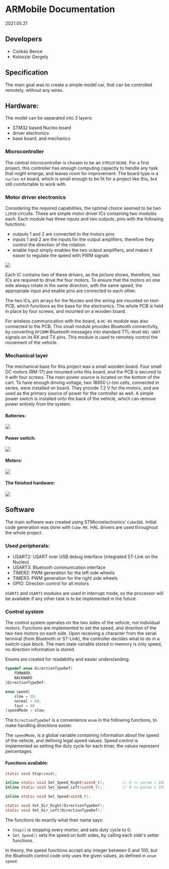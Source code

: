 # ARMobile Documentation
2021.05.21

## Developers
  - Csókás Bence
  - Koloszár Gergely

## Specification

The main goal was to create a simple model car, that can be controlled remotely, without any wires.

## Hardware:

The model can be separated into 3 layers:
  - STM32 based Nucleo board
  - driver electronics
  - base board, and mechanics

### Microcontroller

The central microcontroller is chosen to be an `STM32F303RE`. For a first project, this controller has enough computing capacity to handle any task that might emerge, and leaves room for improvement. The board type is a `nucleo-64` board, which is small enough to be fit for a project like this, but still comfortable to work with.

### Motor driver electronics

Considering the required capabilities, the optimal choice seemed to be two `L293D` circuits. These are simple motor driver ICs containing two modules each. Each module has three inputs and two outputs, pins with the following functions:
  - outputs 1 and 2 are connected to the motors pins
  - inputs 1 and 2 are the inputs for the output amplifiers, therefore they control the direction of the rotation.
  - enable input simply enables the two output amplifiers, and makes it easier to regulate the speed with PWM signals

  <!--picture-->
![](pics/drive.png)

Each IC contains two of these drivers, as the picture shows, therefore, two ICs are required to drive the four motors. To ensure that the motors on one side always rotate in the same direction, with the same speed, the appropriate input and enable pins are connected to each other.

The two ICs, pin arrays for the Nucleo and the wiring are mounted on test-PCB, which functions as the base for the electronics. The whole PCB is held in place by four screws, and mounted on a wooden board.

For wireless communication with the board, a `HC-05` module was also connected to the PCB. This small module provides Bluetooth connectivity, by converting `RFCOMM` Bluetooth messages into standard TTL-level `8N1 UART` signals on its RX and TX pins. This module is used to remotely control the movement of the vehicle.

### Mechanical layer

The mechanical base for this project was a small wooden board. Four small DC motors (RM-17) are mounted onto this board, and the PCB is secured to it with four screws. The main power source is located on the bottom of the cart. To have enough driving voltage, two 18650 Li-Ion cells, connected in series, were installed on board. They provide 7.2 V for the motors, and are used as the primary source of power for the controller as well. A simple power switch is installed onto the back of the vehicle, which can remove power entirely from the system.


#### Batteries:
![](pics/batt.jpg)

#### Power switch:
![](pics/switch.jpg)

#### Motors:
![](pics/motor.jpg)

#### The finished hardware:
![](pics/car.jpg)

## Software

The main software was created using STMicroelectronics' `CubeIDE`. Initial code generation was done with `Cube-MX`. HAL drivers are used throughout the whole project.

### Used peripherals:
  - USART2:   USART over USB debug interface (integrated ST-Link on the Nucleo)
  - USART3:   Bluetooth communication interface
  - TIMER2:   PWM generation for the left side wheels
  - TIMER3:   PWM generation for the right side wheels
  - GPIO:     Direction control for all motors


`USART2` and `USART3` modules are used in interrupt mode, so the processor will be available if any other task is to be implemented in the future.

### Control system

The control system operates on the two sides of the vehicle, not individual motors. Functions are implemented to set the speed, and direction of the two-two motors on each side.
Upon receiving a character from the serial terminal (from Bluetooth or ST-Link), the controller decides what to do in a switch-case block. The main state variable stored in memory is only speed, no direction information is stored.

Enums are created for readability and easier understanding:
```c
typedef enum DirectionTypeDef{
	FORWARD,
	BACKWARD
}DirectionTypeDef;

enum speed{
	slow = 30,
	normal = 60,
	fast = 90
}speedMode = slow;
```

The `DirectionTypeDef` is a convenience `enum` in the following functions, to make handling directions easier.

The `speedMode`, is a global variable containing information about the speed of the vehicle, and defining legal speed values. Speed control is implemented as setting the duty cycle for each timer, the values represent percentages.

#### Functions available:

```c
static void Stop(void);

inline static void Set_Speed_Right(uint8_t);		// 0 <= param < 100
inline static void Set_Speed_Left(uint8_t); 		// 0 <= param < 100

inline static void Set_Speed(uint8_t);

static void Set_Dir_Right(DirectionTypeDef);
static void Set_Dir_Left(DirectionTypeDef);
```

The functions do exactly what their name says:

 - `Stop()` is stopping every mortor, and sets duty cycle to 0.
 - `Set_Speed()` sets the speed on both sides, by calling each side's setter functions.

In theory, the speed functions accept any integer between 0 and 100, but the Bluetooth control code only uses the given values, as defined in `enum speed`.
